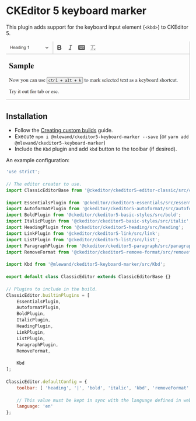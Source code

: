 # CKEditor 5 keyboard marker

This plugin adds support for the keyboard input element (`<kbd>`) to CKEditor 5.

![Keyboard marker example](assets/demo.gif)

## Installation

* Follow the [Creating custom builds](https://ckeditor.com/docs/ckeditor5/latest/builds/guides/development/custom-builds.html) guide.
* Execute `npm i @mlewand/ckeditor5-keyboard-marker --save` (or `yarn add @mlewand/ckeditor5-keyboard-marker`)
* Include the `Kbd` plugin and add `kbd` button to the toolbar (if desired).

An example configuration:

```js
'use strict';

// The editor creator to use.
import ClassicEditorBase from '@ckeditor/ckeditor5-editor-classic/src/classiceditor';

import EssentialsPlugin from '@ckeditor/ckeditor5-essentials/src/essentials';
import AutoformatPlugin from '@ckeditor/ckeditor5-autoformat/src/autoformat';
import BoldPlugin from '@ckeditor/ckeditor5-basic-styles/src/bold';
import ItalicPlugin from '@ckeditor/ckeditor5-basic-styles/src/italic';
import HeadingPlugin from '@ckeditor/ckeditor5-heading/src/heading';
import LinkPlugin from '@ckeditor/ckeditor5-link/src/link';
import ListPlugin from '@ckeditor/ckeditor5-list/src/list';
import ParagraphPlugin from '@ckeditor/ckeditor5-paragraph/src/paragraph';
import RemoveFormat from '@ckeditor/ckeditor5-remove-format/src/removeformat';

import Kbd from '@mlewand/ckeditor5-keyboard-marker/src/Kbd';

export default class ClassicEditor extends ClassicEditorBase {}

// Plugins to include in the build.
ClassicEditor.builtinPlugins = [
	EssentialsPlugin,
	AutoformatPlugin,
	BoldPlugin,
	ItalicPlugin,
	HeadingPlugin,
	LinkPlugin,
	ListPlugin,
	ParagraphPlugin,
	RemoveFormat,

	Kbd
];

ClassicEditor.defaultConfig = {
	toolbar: [ 'heading', '|', 'bold', 'italic', 'kbd', 'removeFormat' ],

	// This value must be kept in sync with the language defined in webpack.config.js.
	language: 'en'
};
```

